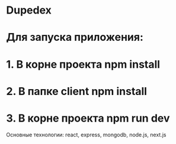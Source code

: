 # Dupedex
# Для запуска приложения:
# 1. В корне проекта npm install           
# 2. В папке client  npm install
# 3. В корне проекта npm run dev

Основные технологии:
react, express, mongodb, node.js, next.js
